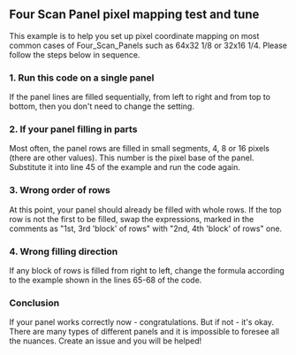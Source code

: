 ## Four Scan Panel pixel mapping test and tune  
This example is to help you set up pixel coordinate mapping on most common cases of Four_Scan_Panels such as 64x32 1/8 or 32x16 1/4. Please follow the steps below in sequence.

### 1. Run this code on a single panel
If the panel lines are filled sequentially, from left to right and from top to bottom, then you don't need to change the setting. 

### 2. If your panel filling in parts
Most often, the panel rows are filled in small segments, 4, 8 or 16 pixels (there are other values). This number is the pixel base of the panel. Substitute it into line 45 of the example and run the code again.

### 3. Wrong order of rows
At this point, your panel should already be filled with whole rows. If the top row is not the first to be filled, swap the expressions, marked in the comments as "1st, 3rd 'block' of rows" with "2nd, 4th 'block' of rows" one.

### 4. Wrong filling direction
If any block of rows is filled from right to left, change the formula according to the example shown in the lines 65-68 of the code.

### Conclusion
If your panel works correctly now - congratulations. But if not - it's okay. There are many types of different panels and it is impossible to foresee all the nuances. Create an issue and you will be helped!